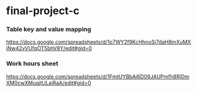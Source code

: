 # final-project-c

### Table key and value mapping
https://docs.google.com/spreadsheets/d/1o7WY2f9KcHhnoSj7daH8mXuMXiNw42vVUfqOT5bhV8Y/edit#gid=0

###  

### Work hours sheet
https://docs.google.com/spreadsheets/d/1FmtUYBbAj6D09JAUPmfh8RjDmXM0cwXMuqjtULajRaA/edit#gid=0